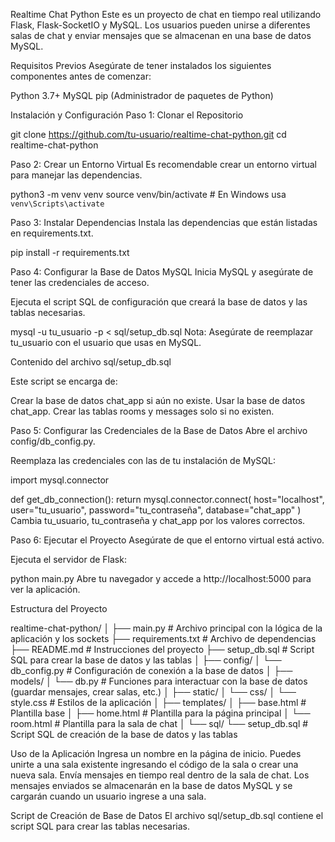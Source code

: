 Realtime Chat Python
Este es un proyecto de chat en tiempo real utilizando Flask, Flask-SocketIO y MySQL. Los usuarios pueden unirse a diferentes salas de chat y enviar mensajes que se almacenan en una base de datos MySQL.

Requisitos Previos
Asegúrate de tener instalados los siguientes componentes antes de comenzar:

Python 3.7+
MySQL
pip (Administrador de paquetes de Python)


Instalación y Configuración
Paso 1: Clonar el Repositorio

git clone https://github.com/tu-usuario/realtime-chat-python.git
cd realtime-chat-python


Paso 2: Crear un Entorno Virtual
Es recomendable crear un entorno virtual para manejar las dependencias.

python3 -m venv venv
source venv/bin/activate  # En Windows usa `venv\Scripts\activate`

Paso 3: Instalar Dependencias
Instala las dependencias que están listadas en requirements.txt.

pip install -r requirements.txt

Paso 4: Configurar la Base de Datos MySQL
Inicia MySQL y asegúrate de tener las credenciales de acceso.

Ejecuta el script SQL de configuración que creará la base de datos y las tablas necesarias.

mysql -u tu_usuario -p < sql/setup_db.sql
Nota: Asegúrate de reemplazar tu_usuario con el usuario que usas en MySQL.

Contenido del archivo sql/setup_db.sql

Este script se encarga de:

Crear la base de datos chat_app si aún no existe.
Usar la base de datos chat_app.
Crear las tablas rooms y messages solo si no existen.

Paso 5: Configurar las Credenciales de la Base de Datos
Abre el archivo config/db_config.py.

Reemplaza las credenciales con las de tu instalación de MySQL:

import mysql.connector

def get_db_connection():
    return mysql.connector.connect(
        host="localhost",
        user="tu_usuario",
        password="tu_contraseña",
        database="chat_app"
    )
Cambia tu_usuario, tu_contraseña y chat_app por los valores correctos.

Paso 6: Ejecutar el Proyecto
Asegúrate de que el entorno virtual está activo.

Ejecuta el servidor de Flask:

python main.py
Abre tu navegador y accede a http://localhost:5000 para ver la aplicación.

Estructura del Proyecto

realtime-chat-python/
│
├── main.py                         # Archivo principal con la lógica de la aplicación y los sockets
├── requirements.txt                # Archivo de dependencias
├── README.md                       # Instrucciones del proyecto
├── setup_db.sql                    # Script SQL para crear la base de datos y las tablas
│
├── config/
│   └── db_config.py                # Configuración de conexión a la base de datos
│
├── models/
│   └── db.py                       # Funciones para interactuar con la base de datos (guardar mensajes, crear salas, etc.)
│
├── static/
│   └── css/
│       └── style.css               # Estilos de la aplicación
│
├── templates/
│   ├── base.html                   # Plantilla base
│   ├── home.html                   # Plantilla para la página principal
│   └── room.html                   # Plantilla para la sala de chat
│
└── sql/
    └── setup_db.sql                # Script SQL de creación de la base de datos y las tablas

Uso de la Aplicación
Ingresa un nombre en la página de inicio.
Puedes unirte a una sala existente ingresando el código de la sala o crear una nueva sala.
Envía mensajes en tiempo real dentro de la sala de chat.
Los mensajes enviados se almacenarán en la base de datos MySQL y se cargarán cuando un usuario ingrese a una sala.

Script de Creación de Base de Datos
El archivo sql/setup_db.sql contiene el script SQL para crear las tablas necesarias.
